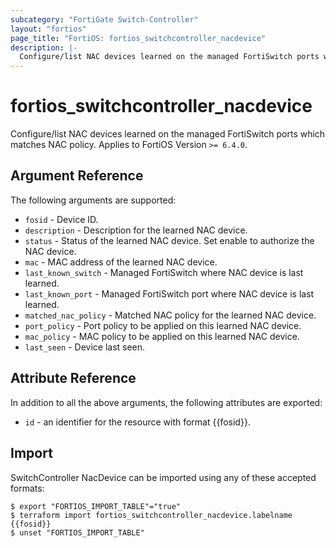 ```yaml
---
subcategory: "FortiGate Switch-Controller"
layout: "fortios"
page_title: "FortiOS: fortios_switchcontroller_nacdevice"
description: |-
  Configure/list NAC devices learned on the managed FortiSwitch ports which matches NAC policy.
---
```


# fortios_switchcontroller_nacdevice
Configure/list NAC devices learned on the managed FortiSwitch ports which matches NAC policy. Applies to FortiOS Version `>= 6.4.0`.

## Argument Reference

The following arguments are supported:

* `fosid` - Device ID.
* `description` - Description for the learned NAC device.
* `status` - Status of the learned NAC device. Set enable to authorize the NAC device.
* `mac` - MAC address of the learned NAC device.
* `last_known_switch` - Managed FortiSwitch where NAC device is last learned.
* `last_known_port` - Managed FortiSwitch port where NAC device is last learned.
* `matched_nac_policy` - Matched NAC policy for the learned NAC device.
* `port_policy` - Port policy to be applied on this learned NAC device.
* `mac_policy` - MAC policy to be applied on this learned NAC device.
* `last_seen` - Device last seen.


## Attribute Reference

In addition to all the above arguments, the following attributes are exported:
* `id` - an identifier for the resource with format {{fosid}}.

## Import

SwitchController NacDevice can be imported using any of these accepted formats:
```
$ export "FORTIOS_IMPORT_TABLE"="true"
$ terraform import fortios_switchcontroller_nacdevice.labelname {{fosid}}
$ unset "FORTIOS_IMPORT_TABLE"
```

